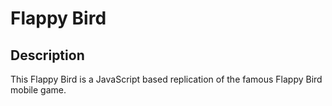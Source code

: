# Flappy Bird
## Description
This Flappy Bird is a JavaScript based replication of the famous Flappy Bird mobile game. 

